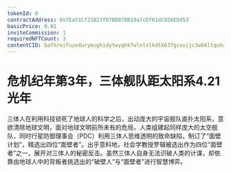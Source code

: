 ```yaml
---
tokenId: 0
contractAddress: 0xfEa51Cf21B27f07B8078B19a7cDf61dC826ED453
basicPrice: 0.01
inviteCommission: 1
requiredNFTCount: 3
contentCID: bafkreifuze4urymughidytwyghk7wlxtxlkdtk637gcxvijc3wb6ltquha
---
```



# 危机纪年第3年，三体舰队距太阳系4.21光年

三体人在利用科技锁死了地球人的科学之后，出动庞大的宇宙舰队直扑太阳系，意欲清除地球文明，面对地球文明前所未有的危局，人类组建起同样庞大的太空舰队，同时行星防御理事会（PDC）利用三体人思维透明的致命缺陷，制订了“面壁计划”，精选出四位“面壁者”。出乎意料地，社会学教授罗辑被选出作为四位“面壁者”之一，展开对三体人的秘密反击。虽然三体人自身无法识破人类的计谋，却依靠由地球人中的背叛者挑选出的“破壁人”与“面壁者”进行智慧博弈。

